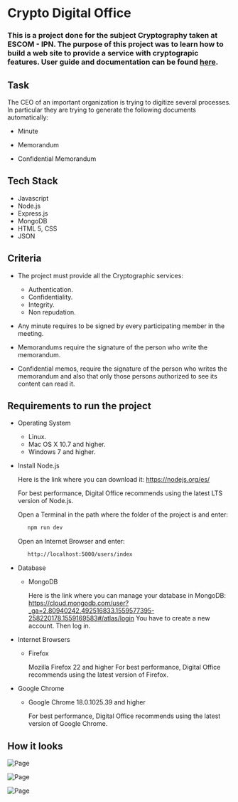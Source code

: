 # Crypto Digital Office

### This is a project done for the subject Cryptography taken at ESCOM - IPN. The purpose of this project was to learn how to build a web site to provide a service with cryptograpic features. User guide and documentation can be found [here]().

## Task

The CEO of an important organization is trying to digitize several processes. In particular they are trying to generate the following documents automatically:

* Minute

* Memorandum

* Confidential Memorandum

## Tech Stack
* Javascript
* Node.js
* Express.js
* MongoDB
* HTML 5, CSS
* JSON

## Criteria

* The project must provide all the Cryptographic services:
    * Authentication.
    * Confidentiality.
    * Integrity.
    * Non repudation.

* Any minute requires to be signed by every participating member in the meeting.

* Memorandums require the signature of the person who write the memorandum. 

* Confidential memos, require the signature of the person who writes the memorandum and also that only those persons authorized to see its content can read it.

## Requirements to run the project

* Operating System
    * Linux.
    * Mac OS X 10.7 and higher.
    * Windows 7 and higher.

* Install Node.js

    Here is the link where you can download it: https://nodejs.org/es/

    For best performance, Digital Office recommends using the latest LTS version of Node.js.

    Open a Terminal in the path where the folder of the project is and enter: 

     ```bash
        npm run dev
     ```
    Open an Internet Browser and enter: 
    ```bash
       http://localhost:5000/users/index
    ```

* Database
    * MongoDB
        
        Here is the link where you can manage your database in MongoDB: https://cloud.mongodb.com/user?_ga=2.80940242.492516833.1559577395-258220178.1559169583#/atlas/login
        You have to create a new account. Then log in.

* Internet Browsers
    * Firefox

        Mozilla Firefox 22 and higher
        For best performance, Digital Office recommends using the latest version of Firefox.

* Google Chrome
    * Google Chrome 18.0.1025.39 and higher

	    For best performance, Digital Office recommends using the latest version of Google Chrome.

## How it looks

![Page]("Page")

![Page]("Page")

![Page]("Page")
